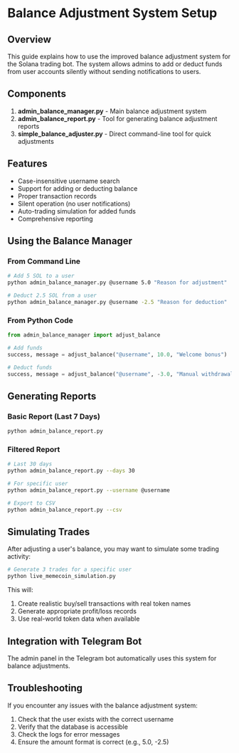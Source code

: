 # Balance Adjustment System Setup

## Overview
This guide explains how to use the improved balance adjustment system for the Solana trading bot. The system allows admins to add or deduct funds from user accounts silently without sending notifications to users.

## Components
1. **admin_balance_manager.py** - Main balance adjustment system
2. **admin_balance_report.py** - Tool for generating balance adjustment reports
3. **simple_balance_adjuster.py** - Direct command-line tool for quick adjustments

## Features
- Case-insensitive username search
- Support for adding or deducting balance
- Proper transaction records
- Silent operation (no user notifications)
- Auto-trading simulation for added funds
- Comprehensive reporting

## Using the Balance Manager

### From Command Line
```bash
# Add 5 SOL to a user
python admin_balance_manager.py @username 5.0 "Reason for adjustment"

# Deduct 2.5 SOL from a user
python admin_balance_manager.py @username -2.5 "Reason for deduction"
```

### From Python Code
```python
from admin_balance_manager import adjust_balance

# Add funds
success, message = adjust_balance("@username", 10.0, "Welcome bonus")

# Deduct funds
success, message = adjust_balance("@username", -3.0, "Manual withdrawal")
```

## Generating Reports

### Basic Report (Last 7 Days)
```bash
python admin_balance_report.py
```

### Filtered Report
```bash
# Last 30 days
python admin_balance_report.py --days 30

# For specific user
python admin_balance_report.py --username @username

# Export to CSV
python admin_balance_report.py --csv
```

## Simulating Trades

After adjusting a user's balance, you may want to simulate some trading activity:

```bash
# Generate 3 trades for a specific user
python live_memecoin_simulation.py
```

This will:
1. Create realistic buy/sell transactions with real token names
2. Generate appropriate profit/loss records
3. Use real-world token data when available

## Integration with Telegram Bot
The admin panel in the Telegram bot automatically uses this system for balance adjustments.

## Troubleshooting
If you encounter any issues with the balance adjustment system:

1. Check that the user exists with the correct username
2. Verify that the database is accessible
3. Check the logs for error messages
4. Ensure the amount format is correct (e.g., 5.0, -2.5)